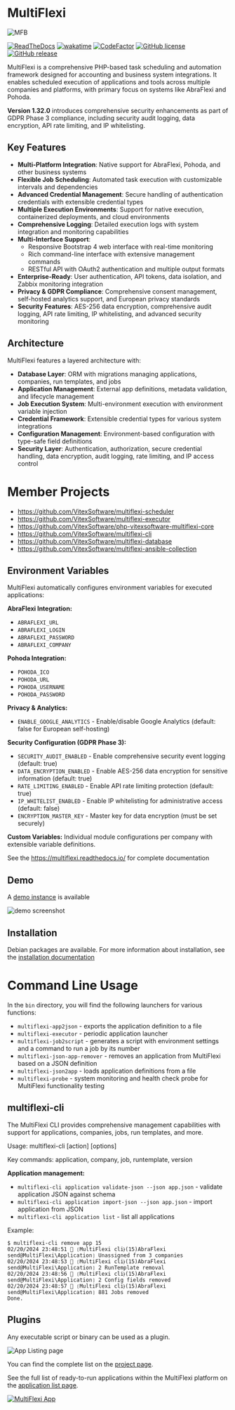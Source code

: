 MultiFlexi
===========

![MFB](multiflexi-social-preview.svg?raw=true)

[![ReadTheDocs](https://readthedocs.org/projects/multiflexi/badge/)](https://multiflexi.readthedocs.io/)
[![wakatime](https://wakatime.com/badge/user/5abba9ca-813e-43ac-9b5f-b1cfdf3dc1c7/project/28a38241-3585-4ce7-b365-d7341c69e635.svg)](https://wakatime.com/badge/user/5abba9ca-813e-43ac-9b5f-b1cfdf3dc1c7/project/28a38241-3585-4ce7-b365-d7341c69e635)
[![CodeFactor](https://www.codefactor.io/repository/github/vitexsoftware/multiflexi/badge)](https://www.codefactor.io/repository/github/vitexsoftware/multiflexi)
[![GitHub license](https://img.shields.io/github/license/VitexSoftware/MultiFlexi)](https://opensource.org/licenses/MIT)
[![GitHub release](https://img.shields.io/github/v/release/VitexSoftware/MultiFlexi)](https://github.com/VitexSoftware/MultiFlexi/releases)

MultiFlexi is a comprehensive PHP-based task scheduling and automation framework designed for accounting and business system integrations. It enables scheduled execution of applications and tools across multiple companies and platforms, with primary focus on systems like AbraFlexi and Pohoda.

**Version 1.32.0** introduces comprehensive security enhancements as part of GDPR Phase 3 compliance, including security audit logging, data encryption, API rate limiting, and IP whitelisting.

## Key Features

- **Multi-Platform Integration**: Native support for AbraFlexi, Pohoda, and other business systems
- **Flexible Job Scheduling**: Automated task execution with customizable intervals and dependencies
- **Advanced Credential Management**: Secure handling of authentication credentials with extensible credential types
- **Multiple Execution Environments**: Support for native execution, containerized deployments, and cloud environments
- **Comprehensive Logging**: Detailed execution logs with system integration and monitoring capabilities
- **Multi-Interface Support**:
  - Responsive Bootstrap 4 web interface with real-time monitoring
  - Rich command-line interface with extensive management commands
  - RESTful API with OAuth2 authentication and multiple output formats
- **Enterprise-Ready**: User authentication, API tokens, data isolation, and Zabbix monitoring integration
- **Privacy & GDPR Compliance**: Comprehensive consent management, self-hosted analytics support, and European privacy standards
- **Security Features**: AES-256 data encryption, comprehensive audit logging, API rate limiting, IP whitelisting, and advanced security monitoring

## Architecture

MultiFlexi features a layered architecture with:

- **Database Layer**: ORM with migrations managing applications, companies, run templates, and jobs
- **Application Management**: External app definitions, metadata validation, and lifecycle management
- **Job Execution System**: Multi-environment execution with environment variable injection
- **Credential Framework**: Extensible credential types for various system integrations
- **Configuration Management**: Environment-based configuration with type-safe field definitions
- **Security Layer**: Authentication, authorization, secure credential handling, data encryption, audit logging, rate limiting, and IP access control

# Member Projects

- <https://github.com/VitexSoftware/multiflexi-scheduler>
- <https://github.com/VitexSoftware/multiflexi-executor>
- <https://github.com/VitexSoftware/php-vitexsoftware-multiflexi-core>
- <https://github.com/VitexSoftware/multiflexi-cli>
- <https://github.com/VitexSoftware/multiflexi-database>
- <https://github.com/VitexSoftware/multiflexi-ansible-collection>

## Environment Variables

MultiFlexi automatically configures environment variables for executed applications:

**AbraFlexi Integration:**
- `ABRAFLEXI_URL`
- `ABRAFLEXI_LOGIN`
- `ABRAFLEXI_PASSWORD`
- `ABRAFLEXI_COMPANY`

**Pohoda Integration:**
- `POHODA_ICO`
- `POHODA_URL`
- `POHODA_USERNAME`
- `POHODA_PASSWORD`

**Privacy & Analytics:**
- `ENABLE_GOOGLE_ANALYTICS` - Enable/disable Google Analytics (default: false for European self-hosting)

**Security Configuration (GDPR Phase 3):**
- `SECURITY_AUDIT_ENABLED` - Enable comprehensive security event logging (default: true)
- `DATA_ENCRYPTION_ENABLED` - Enable AES-256 data encryption for sensitive information (default: true)
- `RATE_LIMITING_ENABLED` - Enable API rate limiting protection (default: true)
- `IP_WHITELIST_ENABLED` - Enable IP whitelisting for administrative access (default: false)
- `ENCRYPTION_MASTER_KEY` - Master key for data encryption (must be set securely)

**Custom Variables:** Individual module configurations per company with extensible variable definitions.

See the <https://multiflexi.readthedocs.io/> for complete documentation


Demo
----

A [demo instance](https://demo.multiflexi.eu/?login=demo&password=demo) is available

![demo screenshot](doc/index-1.10.4.314.png?raw=true)

Installation
------------

Debian packages are available. For more information about installation, see the [installation documentation](INSTALL.md)

Command Line Usage
==================

In the `bin` directory, you will find the following launchers for various functions:

- `multiflexi-app2json` - exports the application definition to a file
- `multiflexi-executor` - periodic application launcher
- `multiflexi-job2script` - generates a script with environment settings and a command to run a job by its number
- `multiflexi-json-app-remover` - removes an application from MultiFlexi based on a JSON definition
- `multiflexi-json2app` - loads application definitions from a file
- `multiflexi-probe` - system monitoring and health check probe for MultiFlexi functionality testing

multiflexi-cli
--------------

The MultiFlexi CLI provides comprehensive management capabilities with support for applications, companies, jobs, run templates, and more.

Usage: multiflexi-cli <command> [action] [options]

Key commands: application, company, job, runtemplate, version

**Application management:**
- `multiflexi-cli application validate-json --json app.json` - validate application JSON against schema
- `multiflexi-cli application import-json --json app.json` - import application from JSON
- `multiflexi-cli application list` - list all applications

Example:

```
$ multiflexi-cli remove app 15
02/20/2024 23:48:51 🌼 ❲MultiFlexi cli⦒(15)AbraFlexi send@MultiFlexi\Application❳ Unassigned from 3 companies
02/20/2024 23:48:53 🌼 ❲MultiFlexi cli⦒(15)AbraFlexi send@MultiFlexi\Application❳ 2 RunTemplate removal
02/20/2024 23:48:56 🌼 ❲MultiFlexi cli⦒(15)AbraFlexi send@MultiFlexi\Application❳ 2 Config fields removed
02/20/2024 23:48:57 🌼 ❲MultiFlexi cli⦒(15)AbraFlexi send@MultiFlexi\Application❳ 881 Jobs removed
Done.
```

Plugins
-------

Any executable script or binary can be used as a plugin.

![App Listing page](docs/source/applisting.png?raw=true)

You can find the complete list on the [project page](https://www.multiflexi.eu/apps.php).

See the full list of ready-to-run applications within the MultiFlexi platform on the [application list page](https://www.multiflexi.eu/apps.php).

[![MultiFlexi App](https://github.com/VitexSoftware/MultiFlexi/blob/main/doc/multiflexi-app.svg)](https://www.multiflexi.eu/apps.php)
